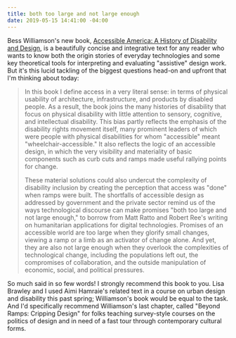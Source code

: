 ```yaml
---
title: both too large and not large enough
date: 2019-05-15 14:41:00 -04:00
---
```


Bess Williamson's new book, [Accessible America: A History of Disability and Design](https://www.amazon.com/Accessible-America-History-Disability-Design-ebook/dp/B07CG2WXTL/ref=sr_1_1?keywords=accessible+america&qid=1557945847&s=gateway&sr=8-1), is a beautifully concise and integrative text for any reader who wants to know both the origin stories of everyday technologies and some key theoretical tools for interpreting and evaluating "assistive" design work. But it's this lucid tackling of the biggest questions head-on and upfront that I'm thinking about today:

>In this book I define access in a very literal sense: in terms of physical usability of architecture, infrastructure, and products by disabled people. As a result, the book joins the many histories of disability that focus on physical disability with little attention to sensory, cognitive, and intellectual disability. This bias partly reflects the emphasis of the disability rights movement itself, many prominent leaders of which were people with physical disabilities for whom "accessible" meant "wheelchair-accessible." It also reflects the logic of an accessible design, in which the very visibility and materiality of basic components such as curb cuts and ramps made useful rallying points for change.
>
>These material solutions could also undercut the complexity of disability inclusion by creating the perception that access was "done" when ramps were built. The shortfalls of accessible design as addressed by government and the private sector remind us of the ways technological discourse can make promises "both too large and not large enough," to borrow from Matt Ratto and Robert Ree's writing on humanitarian applications for digital technologies. Promises of an accessible world are too large when they glorify small changes, viewing a ramp or a limb as an activator of change alone. And yet, they are also not large enough when they overlook the complexities of technological change, including the populations left out, the compromises of collaboration, and the outside manipulation of economic, social, and political pressures.

So much said in so few words! I strongly recommend this book to you. Lisa Brawley and I used Aimi Hamraie's related text in a course on urban design and disability this past spring; Williamson's book would be equal to the task. And I'd specifically recommend Williamson's last chapter, called "Beyond Ramps: Cripping Design" for folks teaching survey-style courses on the politics of design and in need of a fast tour through contemporary cultural forms.
